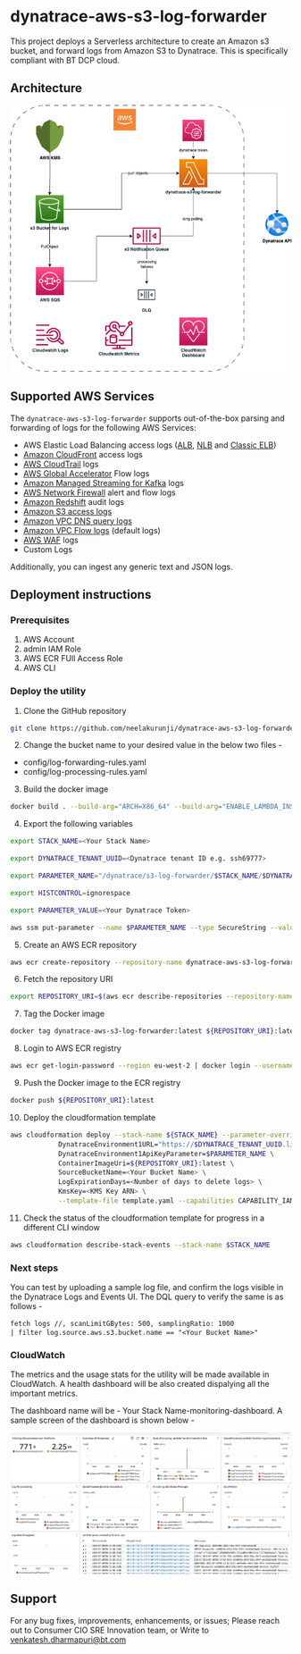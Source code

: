 # dynatrace-aws-s3-log-forwarder

This project deploys a Serverless architecture to create an Amazon s3 bucket, and forward logs from Amazon S3 to Dynatrace. This is specifically compliant with BT DCP cloud.

## Architecture

![Architecture](docs/images/architecture.png)

## Supported AWS Services

The `dynatrace-aws-s3-log-forwarder` supports out-of-the-box parsing and forwarding of logs for the following AWS Services:

* AWS Elastic Load Balancing access logs ([ALB](https://docs.aws.amazon.com/elasticloadbalancing/latest/application/load-balancer-access-logs.html), [NLB](https://docs.aws.amazon.com/elasticloadbalancing/latest/network/load-balancer-access-logs.html) and [Classic ELB](https://docs.aws.amazon.com/elasticloadbalancing/latest/classic/access-log-collection.html))
* [Amazon CloudFront](https://docs.aws.amazon.com/AmazonCloudFront/latest/DeveloperGuide/AccessLogs.html) access logs
* [AWS CloudTrail](https://docs.aws.amazon.com/awscloudtrail/latest/userguide/cloudtrail-log-file-examples.html) logs
* [AWS Global Accelerator](https://docs.aws.amazon.com/global-accelerator/latest/dg/monitoring-global-accelerator.flow-logs.html) Flow logs
* [Amazon Managed Streaming for Kafka](https://docs.aws.amazon.com/msk/latest/developerguide/msk-logging.html) logs
* [AWS Network Firewall](https://docs.aws.amazon.com/network-firewall/latest/developerguide/logging-s3.html) alert and flow logs
* [Amazon Redshift](https://docs.aws.amazon.com/redshift/latest/mgmt/db-auditing.html#db-auditing-manage-log-files) audit logs
* [Amazon S3 access logs](https://docs.aws.amazon.com/AmazonS3/latest/userguide/ServerLogs.html)
* [Amazon VPC DNS query logs](https://docs.aws.amazon.com/Route53/latest/DeveloperGuide/resolver-query-logs.html)
* [Amazon VPC Flow logs](https://docs.aws.amazon.com/vpc/latest/userguide/flow-logs-s3.html) (default logs)
* [AWS WAF](https://docs.aws.amazon.com/waf/latest/developerguide/logging-s3.html) logs
* Custom Logs

Additionally, you can ingest any generic text and JSON logs.

## Deployment instructions

### Prerequisites

1. AWS Account
2. admin IAM Role
3. AWS ECR FUll Access Role
4. AWS CLI

### Deploy the utility

1. Clone the GitHub repository
```bash
git clone https://github.com/neelakurunji/dynatrace-aws-s3-log-forwarder.git
```

2. Change the bucket name to your desired value in the below two files - 
- config/log-forwarding-rules.yaml
- config/log-processing-rules.yaml

3. Build the docker image
```bash
docker build . --build-arg="ARCH=X86_64" --build-arg="ENABLE_LAMBDA_INSIGHTS=false" --build-arg="LAMBDA_BASE_IMAGE_TAG=3.9.2023.06.28.13" --tag=dynatrace-aws-s3-log-forwarder:latest
```

4. Export the following variables
```bash
export STACK_NAME=<Your Stack Name>
```
```bash
export DYNATRACE_TENANT_UUID=<Dynatrace tenant ID e.g. ssh69777>
```
```bash
export PARAMETER_NAME="/dynatrace/s3-log-forwarder/$STACK_NAME/$DYNATRACE_TENANT_UUID/api-key"
```
```bash
export HISTCONTROL=ignorespace
```
```bash
export PARAMETER_VALUE=<Your Dynatrace Token>
```
```bash
aws ssm put-parameter --name $PARAMETER_NAME --type SecureString --value $PARAMETER_VALUE -—overwrite
```

5. Create an AWS ECR repository
```bash
aws ecr create-repository --repository-name dynatrace-aws-s3-log-forwarder
```

6. Fetch the repository URI
```bash
export REPOSITORY_URI=$(aws ecr describe-repositories --repository-names dynatrace-aws-s3-log-forwarder --query 'repositories[0].repositoryUri' --output text)
```

7. Tag the Docker image
```bash
docker tag dynatrace-aws-s3-log-forwarder:latest ${REPOSITORY_URI}:latest
```

8. Login to AWS ECR registry
```bash
aws ecr get-login-password --region eu-west-2 | docker login --username AWS --password-stdin $(echo "$REPOSITORY_URI" | cut -d'/' -f1)
```

9. Push the Docker image to the ECR registry
```bash
docker push ${REPOSITORY_URI}:latest
```

10. Deploy the cloudformation template
```bash
aws cloudformation deploy --stack-name ${STACK_NAME} --parameter-overrides \
            DynatraceEnvironment1URL="https://$DYNATRACE_TENANT_UUID.live.dynatrace.com" \
            DynatraceEnvironment1ApiKeyParameter=$PARAMETER_NAME \
            ContainerImageUri=${REPOSITORY_URI}:latest \
            SourceBucketName=<Your Bucket Name> \
            LogExpirationDays=<Number of days to delete logs> \
            KmsKey=<KMS Key ARN> \
            --template-file template.yaml --capabilities CAPABILITY_IAM
```

11. Check the status of the cloudformation template for progress in a different CLI window
```bash
aws cloudformation describe-stack-events --stack-name $STACK_NAME
```

### Next steps

You can test by uploading a sample log file, and confirm the logs visible in the Dynatrace Logs and Events UI. The DQL query to verify the same is as follows - 
```
fetch logs //, scanLimitGBytes: 500, samplingRatio: 1000
| filter log.source.aws.s3.bucket.name == "<Your Bucket Name>"
```

### CloudWatch

The metrics and the usage stats for the utility will be made available in CloudWatch. A health dashboard will be also created dispalying all the important metrics.

The dashboard name will be - Your Stack Name-monitoring-dashboard. A sample screen of the dashboard is shown below - 

![Dashboard](docs/images/dashboard.png)


## Support
For any bug fixes, improvements, enhancements, or issues; Please reach out to Consumer CIO SRE Innovation team, or Write to venkatesh.dharmapuri@bt.com
